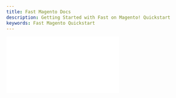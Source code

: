 ```yaml
---
title: Fast Magento Docs
description: Getting Started with Fast on Magento! Quickstart
keywords: Fast Magento Quickstart
---
```


<embed src="/reusables/for-developers/_gather-your-docs.md" />

